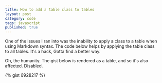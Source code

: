 ```yaml
---
title: How to add a table class to tables
layout: post
category: code
tags: javascript
published: true
---
```


One of the issues I ran into was the inability to apply a class to a table when using Markdown syntax. The code below helps by applying the table class to all tables. It's a hack, Gotta find a better way.

Oh, the humanity. The gist below is rendered as a table, and so it's also affected. Disabled.

{% gist 6928217 %}